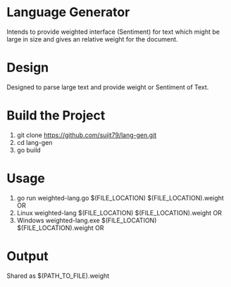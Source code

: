 # Language Generator
Intends to provide weighted interface (Sentiment) for text which might be large in size and gives an relative weight for the document.

# Design
Designed to parse large text and provide weight or Sentiment of Text.

# Build the Project
1. git clone https://github.com/sujit79/lang-gen.git <br/>
2. cd lang-gen <br/>
3. go build <br/>

# Usage
1. go run weighted-lang.go $(FILE_LOCATION) $(FILE_LOCATION).weight OR <br/>
2. Linux weighted-lang $(FILE_LOCATION) $(FILE_LOCATION).weight OR <br/>
3. Windows weighted-lang.exe $(FILE_LOCATION) $(FILE_LOCATION).weight OR <br/>

# Output
Shared as $(PATH_TO_FILE).weight <br/>

